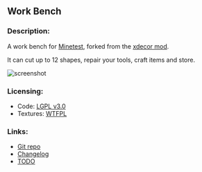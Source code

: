 ## Work Bench

### Description:

A work bench for [Minetest][], forked from the [xdecor mod](https://github.com/minetest-mods/xdecor).

It can cut up to 12 shapes, repair your tools, craft items and store.

![screenshot](screenshot.png)

### Licensing:

- Code: [LGPL v3.0](LICENSE.txt)
- Textures: [WTFPL](LICENSE.txt)

### Links:

- [Git repo](https://github.com/AntumMT/mod-workbench)
- [Changelog](changelog.txt)
- [TODO](TODO.txt)


[Minetest]: http://minetest.net/

